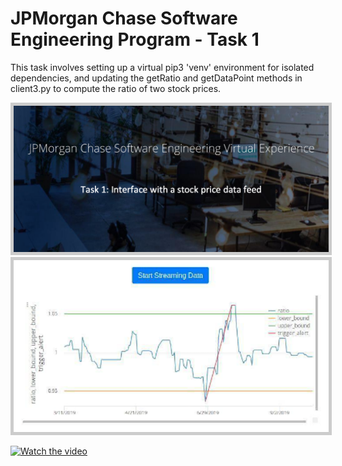 # JPMorgan Chase Software Engineering Program - Task 1

This task involves setting up a virtual pip3 'venv' environment for isolated dependencies, 
and updating the getRatio and getDataPoint methods in client3.py to compute the ratio of two stock prices.

<img src="images/screenshot1.png" style="border: 5px solid #ccc;">
<img src="images/screenshot2.png" style="border: 5px solid #ccc;">

[![Watch the video](https://img.youtube.com/vi/KTYlA0cbvDA/maxresdefault.jpg)](https://youtu.be/KTYlA0cbvDA)

